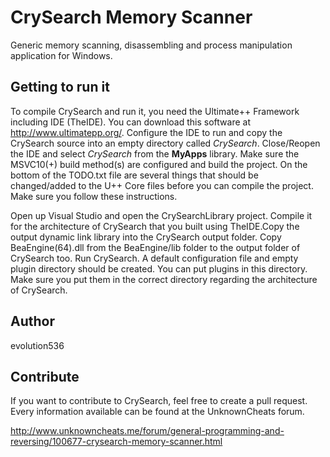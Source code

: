 # CrySearch Memory Scanner

Generic memory scanning, disassembling and process manipulation application for Windows.

## Getting to run it

To compile CrySearch and run it, you need the Ultimate++ Framework including IDE (TheIDE). You can download this software at http://www.ultimatepp.org/. Configure the IDE to run and copy the CrySearch source into an empty directory called *CrySearch*. Close/Reopen the IDE and select *CrySearch* from the **MyApps** library. Make sure the MSVC10(+) build method(s) are configured and build the project. On the bottom of the TODO.txt file are several things that should be changed/added to the U++ Core files before you can compile the project. Make sure you follow these instructions.

Open up Visual Studio and open the CrySearchLibrary project. Compile it for the architecture of CrySearch that you built using TheIDE.Copy the output dynamic link library into the CrySearch output folder. Copy BeaEngine(64).dll from the BeaEngine/lib folder to the output folder of CrySearch too. Run CrySearch. A default configuration file and empty plugin directory should be created. You can put plugins in this directory. Make sure you put them in the correct directory regarding the architecture of CrySearch.

## Author

evolution536

## Contribute

If you want to contribute to CrySearch, feel free to create a pull request. Every information available can be found at the UnknownCheats forum.

http://www.unknowncheats.me/forum/general-programming-and-reversing/100677-crysearch-memory-scanner.html
